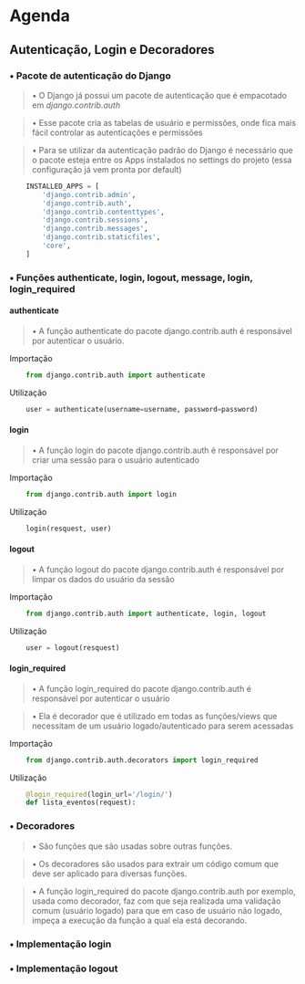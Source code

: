 # Agenda

## Autenticação, Login e Decoradores

### • Pacote de autenticação do Django
> • O Django já possui um pacote de autenticação que é empacotado em *django.contrib.auth*

> • Esse pacote cria as tabelas de usuário e permissões, onde fica mais fácil controlar as autenticações e permissões

> • Para se utilizar da autenticação padrão do Django é necessário que o pacote esteja entre os Apps instalados no settings do projeto (essa configuração já vem pronta por default)
```py
    INSTALLED_APPS = [
        'django.contrib.admin',
        'django.contrib.auth',
        'django.contrib.contenttypes',
        'django.contrib.sessions',
        'django.contrib.messages',
        'django.contrib.staticfiles',
        'core',
    ]
```
### • Funções authenticate, login, logout, message, login, login_required
#### authenticate
> • A função authenticate do pacote django.contrib.auth é responsável por autenticar o usuário.

Importação
```py
    from django.contrib.auth import authenticate
```
Utilização
```py
    user = authenticate(username=username, password=password)
```
#### login
> • A função login do pacote django.contrib.auth é responsável por criar uma sessão para o usuário autenticado

Importação
```py
    from django.contrib.auth import login
```
Utilização
```py
    login(resquest, user)
```
#### logout
> • A função logout do pacote django.contrib.auth é responsável por limpar os dados do usuário da sessão

Importação
```py
    from django.contrib.auth import authenticate, login, logout
```
Utilização
```py
    user = logout(resquest)
```
#### login_required
> • A função login_required do pacote django.contrib.auth é responsável por autenticar o usuário

> • Ela é decorador que é utilizado em todas as funções/views que necessitam de um usuário logado/autenticado para serem acessadas

Importação
```py
    from django.contrib.auth.decorators import login_required
```
Utilização
```py
    @login_required(login_url='/login/')
    def lista_eventos(request):
```
### • Decoradores
> • São funções que são usadas sobre outras funções.

> • Os decoradores são usados para extrair um código comum que deve ser aplicado para diversas funções.

> • A função login_required do pacote django.contrib.auth por exemplo, usada como decorador, faz com que seja realizada uma validação comum (usuário logado) para que em caso de usuário não logado, impeça a execução da função a qual ela está decorando.

### • Implementação login
### • Implementação logout
